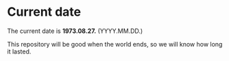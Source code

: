 # Current date

The current date is **1973.08.27.** (YYYY.MM.DD.)

This repository will be good when the world ends, so we will know how long it lasted.